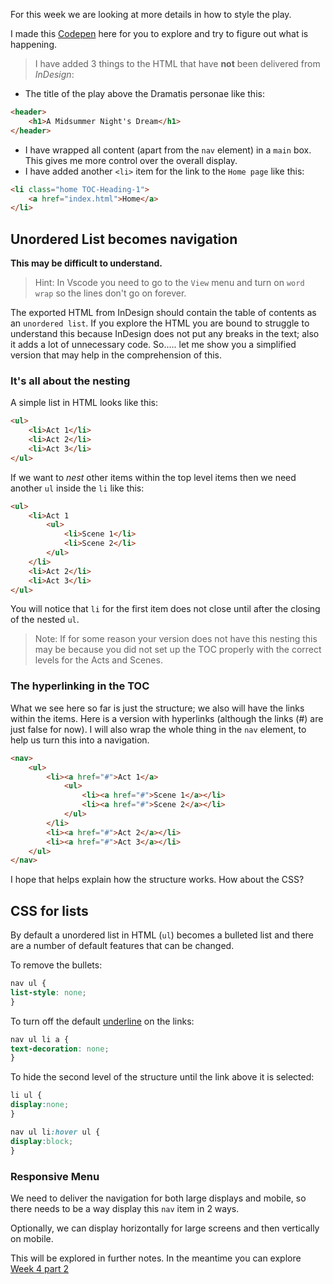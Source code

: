 For this week we are looking at more details in how to style the play.

I made this [Codepen](https://codepen.io/pageboy/pen/YzprOEX) here for you to explore and try to figure out what is happening.

>I have added 3 things to the HTML that have **not** been delivered from _InDesign_:

- The title of the play above the Dramatis personae like this:
```html
<header>
	<h1>A Midsummer Night's Dream</h1>
</header>
```
- I have wrapped all content (apart from the `nav` element) in a `main` box. This gives me more control over the overall display.
- I have added another `<li>` item for the link to the `Home page` like this:
```html
<li class="home TOC-Heading-1">
	<a href="index.html">Home</a>
</li>
```

## Unordered List becomes navigation
**This may be difficult to understand.**

>Hint: In Vscode you need to go to the `View` menu and turn on `word wrap` so the lines don't go on forever.

The exported HTML from InDesign should contain the table of contents as an `unordered list`. If you explore the HTML you are bound to struggle to understand this because InDesign does not put any breaks in the text; also it adds a lot of unnecessary  code. So..... let me show you a simplified version that may help in the comprehension of this.

### It's all about the nesting
A simple list in HTML looks like this:
```html
<ul>
	<li>Act 1</li>
	<li>Act 2</li>
	<li>Act 3</li>
</ul>
```

If we want to _nest_ other items within the top level items then we need another `ul` inside the `li` like this:

```html
<ul>
	<li>Act 1
		<ul>
			<li>Scene 1</li>
			<li>Scene 2</li>
		</ul>
	</li>
	<li>Act 2</li>
	<li>Act 3</li>
</ul>
```

You will notice that `li` for the first item does not close until after the closing of the nested `ul`.

>Note: If for some reason your version does not have this nesting this may be because you did not set up the TOC properly with the correct levels for the Acts and Scenes.

### The hyperlinking in the TOC

What we see here so far is just the structure; we also will have the links within the items. Here is a version with hyperlinks (although the links (#) are just false for now). I will also wrap the whole thing in the `nav` element, to help us turn this into a navigation.

```html
<nav>
	<ul>
		<li><a href="#">Act 1</a>
			<ul>
				<li><a href="#">Scene 1</a></li>
				<li><a href="#">Scene 2</a></li>
			</ul>
		</li>
		<li><a href="#">Act 2</a></li>
		<li><a href="#">Act 3</a></li>
	</ul>
</nav>
```

I hope that helps explain how the structure works.  How about the CSS?

## CSS for lists

By default a unordered list in HTML (`ul`) becomes a bulleted list and there are a number of default features that can be changed.

To remove the bullets:

```css
nav ul {
list-style: none;
}
```

To turn off the default <u>underline</u> on the links:

```css
nav ul li a {
text-decoration: none;
}
```

To hide the second level of the structure until the link above it is selected:

```css
li ul {
display:none;
}

nav ul li:hover ul {
display:block;
}
```

### Responsive Menu
We need to deliver the navigation for both large displays and mobile, so there needs to be a way display this `nav` item in 2 ways.

Optionally, we can display horizontally for large screens and then vertically on mobile.

This will be explored in further notes. In the meantime you can explore 
[Week 4 part 2](Week%204%20part%202.md)

